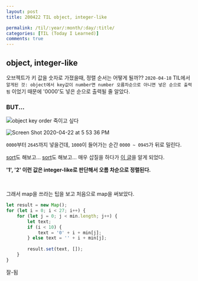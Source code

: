 ```yaml
---
layout: post
title: 200422 TIL object, integer-like

permalink: /til/:year/:month/:day/:title/
categories: [TIL (Today I Learned)]
comments: true
---
```


## object, integer-like

오브젝트가 키 값을 숫자로 가졌을때, 정렬 순서는 어떻게 될까??
`2020-04-18` TIL에서 `알게된 것: object에서 key값이 number면 number 오름차순으로 아니면 넣은 순으로 출력됨` 
이었기 때문에 '0000'도 넣은 순으로 출력될 줄 알았다. 

### BUT... 

![object key order 죽이고 싶다](https://user-images.githubusercontent.com/40848630/80168732-94b12680-861e-11ea-9007-9402b9163c8e.png)


![Screen Shot 2020-04-22 at 5 53 36 PM](https://user-images.githubusercontent.com/40848630/80168735-95e25380-861e-11ea-8ae8-bcdb597c57c6.png)


`0000`부터 `2645`까지 넣을건데, `1000`이 들어가는 순간 `0000 ~ 0945`가 뒤로 밀린다. 

[sort](https://stackoverflow.com/questions/5467129/sort-javascript-object-by-key)도 해보고... [sort](https://stackoverflow.com/questions/51165/how-to-sort-strings-in-javascript)도 해보고... 매우 삽질을 하다가 [이 글](https://stackoverflow.com/questions/5525795/does-javascript-guarantee-object-property-order)을 알게 되었다. 

**'1', '2' 이런 값은 integer-like로 판단해서 오름 차순으로 정렬된다.**


<br/>

그래서 map을 쓰라는 팁을 보고 처음으로 map을 써보았다. 

```js
let result = new Map();
for (let i = 0; i < 27; i++) {
    for (let j = 0; j < min.length; j++) {
        let text;
        if (i < 10) {
            text = '0' + i + min[j];
        } else text = '' + i + min[j];
        
        result.set(text, []);
    }
}
```

잘-됨
